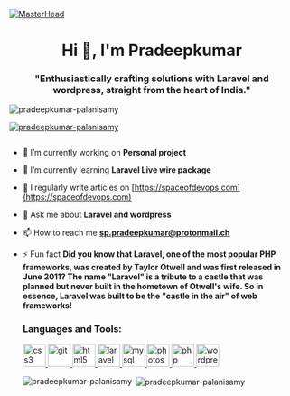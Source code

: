 [![MasterHead](https://spaceofdevops.com/wp-content/uploads/2023/07/Pradeepkumar1.gif)](https://rishavchanda.io)
<h1 align="center">Hi 👋, I'm Pradeepkumar</h1>
<h3 align="center">"Enthusiastically crafting solutions with Laravel and wordpress, straight from the heart of India."
</h3>

<p align="left"> <img
        src="https://komarev.com/ghpvc/?username=pradeepkumar-palanisamy&label=Profile%20views&color=0e75b6&style=flat"
        alt="pradeepkumar-palanisamy" /> </p>

<p align="left"> <a href="https://github.com/ryo-ma/github-profile-trophy"><img
            src="https://github-profile-trophy.vercel.app/?username=pradeepkumar-palanisamy"
            alt="pradeepkumar-palanisamy" /></a> </p>

<p align="left"> <a href="https://twitter.com/" target="blank"><img
            src="https://img.shields.io/twitter/follow/?logo=twitter&style=for-the-badge" alt="" /></a> </p>

- 🔭 I’m currently working on **Personal project**

- 🌱 I’m currently learning **Laravel Live wire package**

- 📝 I regularly write articles on [https://spaceofdevops.com](https://spaceofdevops.com)

- 💬 Ask me about **Laravel and wordpress**

- 📫 How to reach me **sp.pradeepkumar@protonmail.ch**

- ⚡ Fun fact **Did you know that Laravel, one of the most popular PHP frameworks, was created by Taylor Otwell and was
first released in June 2011? The name "Laravel" is a tribute to a castle that was planned but never built in the
hometown of Otwell's wife. So in essence, Laravel was built to be the "castle in the air" of web frameworks!**



  
  <h3 align="left">Languages and Tools:</h3>
  <p align="left"> 
  
  <a href="https://www.w3schools.com/css/" target="_blank" rel="noreferrer"> 
  <img class="img-space" src="https://upload.wikimedia.org/wikipedia/commons/thumb/d/d5/CSS3_logo_and_wordmark.svg/120px-CSS3_logo_and_wordmark.svg.png" alt="css3" width="40" height="40" /> 
  </a> 
  
  <a href="https://git-scm.com/" target="_blank" rel="noreferrer">
  <img class="img-space" src="https://www.vectorlogo.zone/logos/git-scm/git-scm-icon.svg" alt="git" width="40" height="40" /> 
  </a>
  
  <a href="https://www.w3.org/html/" target="_blank" rel="noreferrer"> 
  <img class="img-space" src="https://upload.wikimedia.org/wikipedia/commons/6/61/HTML5_logo_and_wordmark.svg" alt="html5" width="40" height="40" /> 
  </a> 
  
  <a href="https://laravel.com/" target="_blank" rel="noreferrer">
  <img class="img-space" src="https://upload.wikimedia.org/wikipedia/commons/thumb/9/9a/Laravel.svg/120px-Laravel.svg.png" alt="laravel" width="40" height="40" /> 
  </a> 
  
  <a href="https://www.mysql.com/" target="_blank" rel="noreferrer"> 
  <img class="img-space" src="https://upload.wikimedia.org/wikipedia/en/thumb/d/dd/MySQL_logo.svg/100px-MySQL_logo.svg.png" alt="mysql" width="40" height="40" /> 
  </a> 
  
  <a href="https://www.photoshop.com/en" target="_blank" rel="noreferrer"> 
  <img class="img-space" src="https://upload.wikimedia.org/wikipedia/commons/thumb/a/af/Adobe_Photoshop_CC_icon.svg/120px-Adobe_Photoshop_CC_icon.svg.png" alt="photoshop" width="40" height="40" /> 
  </a> 
  
  <a href="https://www.php.net" target="_blank" rel="noreferrer">
  <img class="img-space" src="https://upload.wikimedia.org/wikipedia/commons/thumb/2/27/PHP-logo.svg/121px-PHP-logo.svg.png" alt="php" width="40" height="40" /> 
  </a>
  
  <a href="https://wordpress.org/" target="_blank" rel="noreferrer">
  <img class="img-space" src="https://upload.wikimedia.org/wikipedia/commons/thumb/2/20/WordPress_logo.svg/120px-WordPress_logo.svg.png" alt="wordpress" width="40" height="40" /> 
  </a>
  </p>
  
  <p><img align="left" src="https://github-readme-stats.vercel.app/api/top-langs?username=pradeepkumar-palanisamy&show_icons=true&locale=en&layout=compact" alt="pradeepkumar-palanisamy" /></p>
  
  <p>&nbsp;<img align="center" src="https://github-readme-stats.vercel.app/api?username=pradeepkumar-palanisamy&show_icons=true&locale=en" alt="pradeepkumar-palanisamy" /></p>
  
